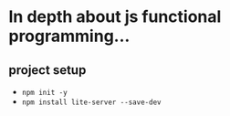 # In depth about js functional programming...

## project setup

- `npm init -y`
- `npm install lite-server --save-dev`
